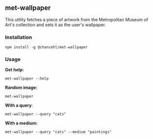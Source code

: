 ## met-wallpaper

This utility fetches a piece of artwork from the Metropolitan Museum of Art's collection and sets it as the user's wallpaper.

### Installation
```
npm install -g @chancehl/met-wallpaper
```

### Usage

**Get help:**

```
met-wallpaper --help
```

**Random image:**

```
met-wallpaper
```

**With a query**:

```
met-wallpaper --query "cats"
```

**With a medium:**

```
met-wallpaper --query "cats" --medium "paintings"
```

